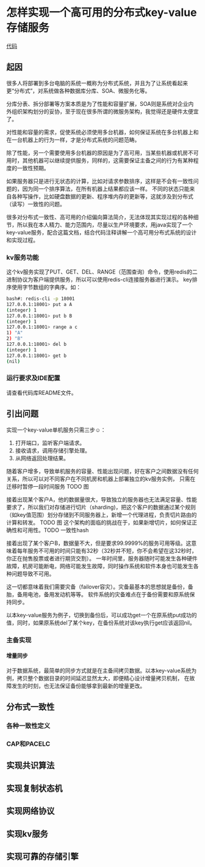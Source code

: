 # 怎样实现一个高可用的分布式key-value存储服务
[代码](https://github.com/z42y/parliament)
## 起因
很多人将部署到多台电脑的系统一概称为分布式系统，并且为了让系统看起来更“分布式”，对系统做各种数据库分库、SOA、微服务化等。

分库分表、拆分部署等方案本质是为了性能和容量扩展，SOA则是系统对企业内外组织架构划分的妥协，至于现在很多所谓的微服务架构，我觉得还是硬件太便宜了。

对性能和容量的需求，促使系统必须使用多台机器，如何保证系统在多台机器上和在一台机器上的行为一样，才是分布式系统的问题范畴。

除了性能，另一个需要使用多台机器的原因是为了高可用，当某些机器或机房不可用时，其他机器可以继续提供服务，同样的，这需要保证主备之间的行为有某种程度的一致性预期。

如果服务器只是进行无状态的计算，比如对请求参数排序，这样是不会有一致性问题的，因为同一个排序算法，在所有机器上结果都应该一样。
不同的状态只能来自各种写操作，比如硬盘数据的更新、程序堆内存的更新等，这就涉及到分布式（读写）一致性的问题。

很多对分布式一致性、高可用的介绍偏向算法简介，无法体现其实现过程的各种细节，所以我在本人精力、能力范围内，尽量以生产环境要求，用java实现了一个key-value服务，配合这篇文档，结合代码注释讲解一个高可用分布式系统的设计和实现过程。

### kv服务功能
这个kv服务实现了PUT、GET、DEL、RANGE（范围查询）命令，使用redis的二进制协议为客户端提供服务，所以可以使用redis-cli连接服务器进行演示。
key排序使用字节数组的字典序。如：
```bash
bash#: redis-cli -p 18001
127.0.0.1:18001> put a A
(integer) 1
127.0.0.1:18001> put b B
(integer) 1
127.0.0.1:18001> range a c
1) "A"
2) "B"
127.0.0.1:18001> del b
(integer) 1
127.0.0.1:18001> get b
(nil)
```

### 运行要求及IDE配置
请查看代码库README文件。

## 引出问题

实现一个key-value单机服务只需三步☺：
1. 打开端口，监听客户端请求。
2. 接收请求，调用存储引擎处理。
3. 从网络返回处理结果。

随着客户增多，导致单机服务的容量、性能出现问题，好在客户之间数据没有任何关系，所以可以对不同客户在不同机房和机器上部署独立的kv服务实例，
只需在迁移时暂停一段时间服务
TODO 图

接着出现某个客户A，他的数据量很大，导致独立的服务器也无法满足容量、性能要求了，所以我们对存储进行切片（sharding)，把这个客户的数据通过某个规则（如key值范围）划分存储到不同服务器上，新增一个代理进程，负责切片路由的计算和转发。
TODO 图
这个架构的面临的挑战在于，如果新增切片，如何保证正确性和可用性。TODO 一致性hash

接着出现了某个客户B，数据量不大，但是要求99.9999%的服务可用等级。这意味着每年服务不可用的时间只能有32秒（32秒并不短，你不会希望在这32秒时，你正在抛售股票或者进行期货交割）。
一年时间里，服务器随时可能发生各种硬件故障，机房可能断电，网络可能发生故障，同时操作系统和软件本身也可能发生各种问题导致不可用。

这一切都意味着我们需要灾备（failover容灾）。灾备最基本的思想就是备份，备胎，备用电池，备用发动机等等。
软件系统的灾备难点在于备份需要和原系统保持同步。

以本key-value服务为例子，切换到备份后，可以成功get一个在原系统put成功的值，同时，如果原系统del了某个key，在备份系统对该key执行get应该返回nil。

### 主备实现

#### 增量同步
对于数据系统，最简单的同步方式就是在主备间拷贝数据。以本key-value系统为例，拷贝整个数据目录的时间延迟显然太大，即便精心设计增量拷贝机制，
在故障发生的时刻，也无法保证备份能够拿到最新的增量更改。

#### 


## 分布式一致性
### 各种一致性定义 

### CAP和PACELC

## 实现共识算法

## 实现复制状态机

## 实现网络协议

## 实现kv服务

## 实现可靠的存储引擎

